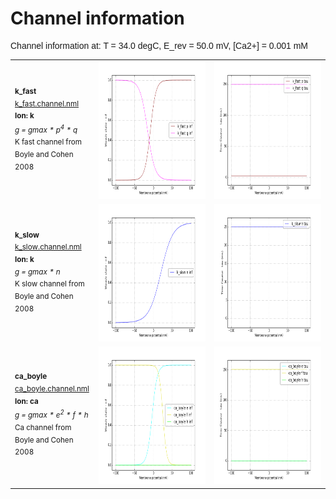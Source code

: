 Channel information
===================
    
<p style="font-family:arial">Channel information at: T = 34.0 degC, E_rev = 50.0 mV, [Ca2+] = 0.001 mM</p>

<table>
    <tr>
<td width="120px">
            <sup><b>k_fast</b><br/>
            <a href="../k_fast.channel.nml">k_fast.channel.nml</a><br/>
            <b>Ion: k</b><br/>
            <i>g = gmax * p<sup>4</sup> * q </i><br/>
            K fast channel from Boyle and Cohen 2008</sup>
</td>
<td>
<a href="k_fast.inf.png"><img alt="k_fast steady state" src="k_fast.inf.png" height="220"/></a>
</td>
<td>
<a href="k_fast.tau.png"><img alt="k_fast time course" src="k_fast.tau.png" height="220"/></a>
</td>
</tr>
    <tr>
<td width="120px">
            <sup><b>k_slow</b><br/>
            <a href="../k_slow.channel.nml">k_slow.channel.nml</a><br/>
            <b>Ion: k</b><br/>
            <i>g = gmax * n </i><br/>
            K slow channel from Boyle and Cohen 2008</sup>
</td>
<td>
<a href="k_slow.inf.png"><img alt="k_slow steady state" src="k_slow.inf.png" height="220"/></a>
</td>
<td>
<a href="k_slow.tau.png"><img alt="k_slow time course" src="k_slow.tau.png" height="220"/></a>
</td>
</tr>
    <tr>
<td width="120px">
            <sup><b>ca_boyle</b><br/>
            <a href="../ca_boyle.channel.nml">ca_boyle.channel.nml</a><br/>
            <b>Ion: ca</b><br/>
            <i>g = gmax * e<sup>2</sup> * f * h </i><br/>
            Ca channel from Boyle and Cohen 2008</sup>
</td>
<td>
<a href="ca_boyle.inf.png"><img alt="ca_boyle steady state" src="ca_boyle.inf.png" height="220"/></a>
</td>
<td>
<a href="ca_boyle.tau.png"><img alt="ca_boyle time course" src="ca_boyle.tau.png" height="220"/></a>
</td>
</tr>
</table>

